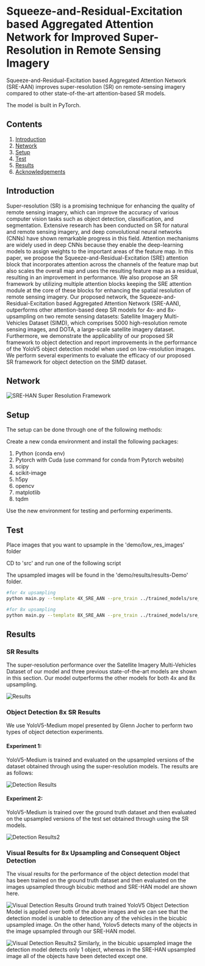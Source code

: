 # Squeeze-and-Residual-Excitation based Aggregated Attention Network for Improved Super-Resolution in Remote Sensing Imagery
Squeeze-and-Residual-Excitation based Aggregated Attention Network (SRE-AAN) improves super-resolution (SR) on remote-sensing imagery compared to other state-of-the-art attention-based SR models.

The model is built in PyTorch.

## Contents
1. [Introduction](#introduction)
2. [Network](#network)
3. [Setup](#setup)
4. [Test](#test)
5. [Results](#results)
6. [Acknowledgements](#acknowledgements)

## Introduction

Super-resolution (SR) is a promising technique for enhancing the quality of remote sensing imagery, which can improve the accuracy of various computer vision tasks such as object detection, classification, and segmentation. Extensive research has been conducted on SR for natural and remote sensing imagery, and deep convolutional neural networks (CNNs) have shown remarkable progress in this field. Attention mechanisms are widely used in deep CNNs because they enable the deep-learning models to assign weights to the important areas of the feature map. In this paper, we propose the Squeeze-and-Residual-Excitation (SRE) attention block that incorporates attention across the channels of the feature map but also scales the overall map and uses the resulting feature map as a residual, resulting in an improvement in performance.
We also propose an SR framework by utilizing multiple attention blocks keeping the SRE attention module at the core of these blocks for enhancing the spatial resolution of remote sensing imagery.
Our proposed network, the Squeeze-and-Residual-Excitation based Aggregated Attention Network (SRE-AAN), outperforms other attention-based deep SR models for 4x- and 8x-upsampling on two remote sensing datasets: Satellite Imagery Multi-Vehicles Dataset (SIMD), which comprises 5000 high-resolution remote sensing images, and DOTA, a large-scale satellite imagery dataset. Furthermore, we demonstrate the applicability of our proposed SR framework to object detection and report improvements in the performance of the YoloV5 object detection model when used on low-resolution images. We perform several experiments to evaluate the efficacy of our proposed SR framework for object detection on the SIMD dataset.

## Network

![SRE-HAN Super Resolution Framework](/figures/sre_aan_complete.png)

## Setup
The setup can be done through one  of the following methods:

Create a new conda environment and install the following packages:

1. Python (conda env)
2. Pytorch with Cuda (use command for conda from Pytorch website)
3. scipy
4. scikit-image
5. h5py
6. opencv
7. matplotlib
8. tqdm

Use the new environment for testing and performing experiments.

## Test

Place images that you want to upsample in the 'demo/low_res_images' folder

CD to 'src' and run one of the following script

The upsampled images will be found in the 'demo/results/results-Demo' folder.

```bash
#for 4x upsampling
python main.py --template 4X_SRE_AAN --pre_train ../trained_models/sre_aan_x4.pt --n_GPUs=2 --data_test Demo --dir_demo ../demo/low_res_images --test_only --save ../demo/results --save_results

#for 8x upsampling
python main.py --template 8X_SRE_AAN --pre_train ../trained_models/sre_aan_x8.pt --n_GPUs=2 --data_test Demo --dir_demo ../demo/low_res_images --test_only --save ../demo/results --save_results
```

## Results

### SR Results

The super-resolution performance over the Satellite Imagery Multi-Vehicles Dataset of our model and three previous state-of-the-art models are shown in this section. Our model outperforms the other models for both 4x and 8x upsampling.

![Results](/figures/results.png)

### Object Detection 8x SR Results

We use YoloV5-Medium mopel presented by Glenn Jocher to perform two types of object detection experiments.

#### Experiment 1:
YoloV5-Medium is trained and evaluated on the upsampled versions of the dataset obtained through using the super-resolution models. The results are as follows:

![Detection Results](/figures/Detection_Results.png)

#### Experiment 2:
YoloV5-Medium is trained over the ground truth dataset and then evaluated on the upsampled versions of the test set obtained through using the SR models.

![Detection Results2](/figures/detection_results2.png)

### Visual Results for 8x Upsampling and Consequent Object Detection

The visual results for the performance of the object detection model that has been trained on the ground truth dataset and then evaluated on the images upsampled through bicubic method and SRE-HAN model are shown here. 

![Visual Detection Results](/figures/8x_visual_detection_results.png)
Ground truth trained YoloV5 Object Detection Model is applied over both of the above images and we can see that the detection model is unable to detection any of the vehicles in the bicubic upsampled image. On the other hand, Yolov5 detects many of the objects in the image upsampled through our SRE-HAN model.

![Visual Detection Results2](/figures/8x_visual_detection_results2.png)
Similarly, in the bicubic upsampled image the detection model detects only 1 object, whereas in the SRE-HAN upsampled image all of the objects have been detected except one.
